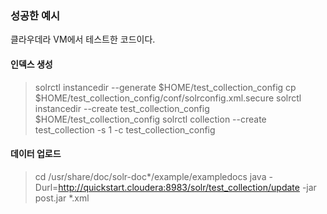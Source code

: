 ### 성공한 예시

클라우데라 VM에서 테스트한 코드이다.


#### 인덱스 생성
>solrctl instancedir --generate $HOME/test_collection_config
>cp $HOME/test_collection_config/conf/solrconfig.xml.secure
>solrctl instancedir --create test_collection_config $HOME/test_collection_config
>solrctl collection --create test_collection -s 1 -c test_collection_config

#### 데이터 업로드
>cd /usr/share/doc/solr-doc*/example/exampledocs
>java -Durl=http://quickstart.cloudera:8983/solr/test_collection/update -jar post.jar *.xml
